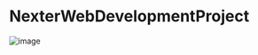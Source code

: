 # NexterWebDevelopmentProject
![image](https://user-images.githubusercontent.com/42832387/236179869-bd61c8ea-0a40-4f4a-8bfc-e3e880907bec.png)
